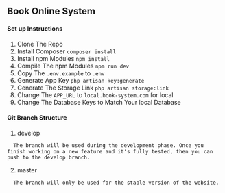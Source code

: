 ## Book Online System

#### Set up Instructions

1. Clone The Repo 
2. Install Composer `composer install`
3. Install npm Modules `npm install`
4. Compile The npm Modules `npm run dev`
5. Copy The `.env.example` to `.env`
6. Generate App Key `php artisan key:generate`
7. Generate The Storage Link `php artisan storage:link`
8. Change The `APP_URL` to `local.book-system.com` for local
9. Change The Database Keys to Match Your local Database


#### Git Branch Structure

1. develop

```
  The branch will be used during the development phase. Once you finish working on a new feature and it's fully tested, then you can push to the develop branch.
```

2. master

```
  The branch will only be used for the stable version of the website.
```



